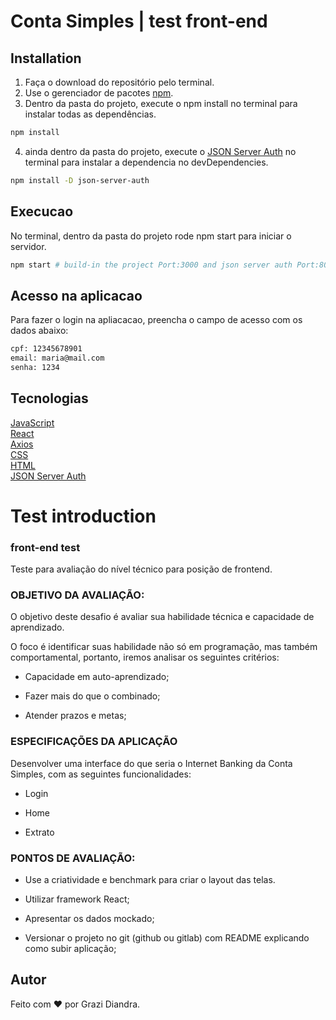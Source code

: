 # Conta Simples | test front-end

## Installation

1. Faça o download do repositório pelo terminal.
2. Use o gerenciador de pacotes [npm](https://www.npmjs.com/).
3. Dentro da pasta do projeto, execute o npm install no terminal para instalar todas as dependências.
```bash
npm install
```
4. ainda dentro da pasta do projeto, execute o [JSON Server Auth](https://www.npmjs.com/package/json-server-auth) no terminal para instalar a dependencia no devDependencies.

```bash
npm install -D json-server-auth
```

## Execucao

No terminal, dentro da pasta do projeto rode npm start para iniciar o servidor.

```bash
npm start # build-in the project Port:3000 and json server auth Port:8000
```
## Acesso na aplicacao

Para fazer o login na apliacacao, preencha o campo de acesso com os dados abaixo: 

```bash
cpf: 12345678901
email: maria@mail.com
senha: 1234
```

## Tecnologias
[JavaScript](https://developer.mozilla.org/en-US/docs/Web/JavaScript)  
[React](https://reactjs.org/)  
[Axios](https://github.com/axios/axios)   
[CSS](https://developer.mozilla.org/en-US/docs/Web/CSS/Reference)  
[HTML](https://devdocs.io/html/)  
[JSON Server Auth](https://www.npmjs.com/package/json-server-auth)
 
 
# Test introduction
### front-end test
Teste para avaliação do nível técnico para posição de frontend.

### OBJETIVO DA AVALIAÇÃO:

O objetivo deste desafio é avaliar sua habilidade técnica e capacidade de aprendizado.

O foco é identificar suas habilidade não só em programação, mas também comportamental, portanto, iremos analisar os seguintes critérios:

- Capacidade em auto-aprendizado;

- Fazer mais do que o combinado;

- Atender prazos e metas;

### ESPECIFICAÇÕES DA APLICAÇÃO

Desenvolver uma interface do que seria o Internet Banking da Conta Simples, com as seguintes funcionalidades:

- Login

- Home

- Extrato

### PONTOS DE AVALIAÇÃO:

- Use a criatividade e benchmark para criar o layout das telas.

- Utilizar framework React;

- Apresentar os dados mockado;

- Versionar o projeto no git (github ou gitlab) com README explicando como subir aplicação;

## Autor

Feito com :heart: por Grazi Diandra.
